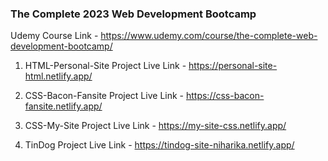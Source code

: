 ### The Complete 2023 Web Development Bootcamp 

Udemy Course Link - https://www.udemy.com/course/the-complete-web-development-bootcamp/

1. HTML-Personal-Site Project Live Link - https://personal-site-html.netlify.app/

2. CSS-Bacon-Fansite Project Live Link - https://css-bacon-fansite.netlify.app/

3. CSS-My-Site Project Live Link - https://my-site-css.netlify.app/

4. TinDog Project Live Link - https://tindog-site-niharika.netlify.app/
